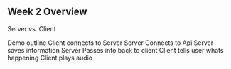 Week 2 Overview
----------------------------

Server vs. Client

Demo outline 
	Client connects to Server
	Server Connects to Api
	Server saves information
	Server Passes info back to client
	Client tells user whats happening
	Client plays audio
